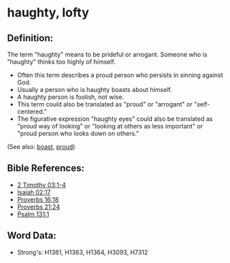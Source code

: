 # haughty, lofty #

## Definition: ##

The term "haughty" means to be prideful or arrogant. Someone who is "haughty" thinks too highly of himself.

* Often this term describes a proud person who persists in sinning against God.
* Usually a person who is haughty boasts about himself.
* A haughty person is foolish, not wise.
* This term could also be translated as "proud" or "arrogant" or "self-centered."
* The figurative expression "haughty eyes" could also be translated as "proud way of looking" or "looking at others as less important" or "proud person who looks down on others."

(See also: [boast](../kt/boast.md), [proud](../other/proud.md))

## Bible References: ##

* [2 Timothy 03:1-4](rc://en/tn/help/2ti/03/01)
* [Isaiah 02:17](rc://en/tn/help/isa/02/17)
* [Proverbs 16:18](rc://en/tn/help/pro/16/18)
* [Proverbs 21:24](rc://en/tn/help/pro/21/24)
* [Psalm 131:1](rc://en/tn/help/psa/131/1)

## Word Data: ##

* Strong's: H1361, H1363, H1364, H3093, H7312
